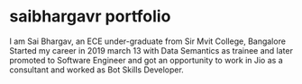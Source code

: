 # saibhargavr portfolio
I am Sai Bhargav, an ECE under-graduate from Sir Mvit College, Bangalore
Started my career in 2019 march 13 with Data Semantics as trainee and later promoted to Software Engineer and got an opportunity to work in Jio as a consultant and worked as Bot Skills Developer.
